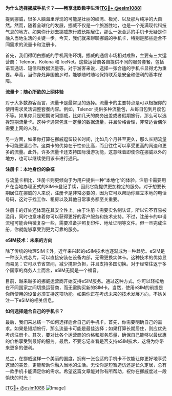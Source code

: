 **为什么选择挪威手机卡？——畅享北欧数字生活[[TG💪+ @esim1088](https://t.me/s/esim1088)]**

提到挪威，很多人脑海里浮现的可能是壮丽的峡湾、极光、以及那片纯净的大自然。然而，随着全球化的发展，挪威不仅是一个旅游胜地，也是一个充满现代科技气息的地方。如果你计划去挪威旅行或长期居住，那么一张合适的手机卡无疑是你融入当地生活的关键一步。今天，我们就来聊聊挪威的手机卡，特别是那些适合不同需求的流量卡和注册卡。

首先，我们得明白挪威的手机网络环境。挪威的通信市场相对成熟，主要有三大运营商：Telenor、Kolona 和 IceNet。这些运营商各自提供不同的服务套餐，包括语音通话、短信和数据流量等。对于游客来说，选择一张合适的手机卡显得尤为重要。毕竟，当你身处异国他乡时，能够随时随地保持联系是安全和便利的基本保障。

**流量卡：随心所欲的上网体验**

对于大多数游客而言，流量卡是最常见的选择。流量卡的主要特点是可以根据你的使用需求灵活调整套餐内容。例如，Telenor 提供多种流量包，从每日包到月度包不等。如果你只是短期访问挪威，比如几天的商务出差或者假期旅行，那么可以选择短期流量卡。这种卡通常包含一定量的数据流量，并且价格合理，非常适合偶尔需要上网的人群。

另一方面，如果你打算在挪威逗留较长时间，比如几个月甚至更久，那么长期流量卡可能更适合你。这类卡的优势在于性价比高，而且往往可以享受更高的网速和更多的流量。此外，许多流量卡还支持国际漫游功能，这意味着即使你在挪威以外的地方，也可以继续使用该卡进行通讯。

**注册卡：本地身份的象征**

与流量卡相比，注册卡则更倾向于为用户提供一种“本地化”的体验。注册卡需要用户在当地办理正式的SIM卡登记手续，因此它能提供更加稳定的服务。对于想要长期居住在挪威的人来说，注册卡是非常必要的，因为它可以帮助你建立本地的电话号码，这对于找工作、租房以及其他日常事务都至关重要。

注册卡的好处还体现在其安全性上。由于注册卡需要实名制认证，所以它不容易被滥用，同时也意味着你可以获得更好的客户服务和技术支持。不过，注册卡的申请流程可能会稍微复杂一些，需要准备护照复印件、地址证明等文件。但一旦完成注册，你就能够享受到更为可靠的服务。

**eSIM技术：未来的方向**

除了传统的物理SIM卡外，近年来兴起的eSIM技术也逐渐成为一种趋势。eSIM是一种嵌入式芯片，可以直接安装在设备内部，无需更换实体卡。这种技术的优势显而易见：它可以节省空间，减少携带负担，并且支持多国切换。对于经常往返于多个国家的商务人士而言，eSIM无疑是一个福音。

目前，越来越多的挪威运营商开始支持eSIM服务。通过这种方式，你可以轻松地在不同国家之间切换运营商，而无需购买新的SIM卡。当然，使用eSIM的前提是你所使用的设备必须支持这项功能。如果你正在考虑未来的技术发展方向，不妨关注一下eSIM的相关信息。

**如何选择适合自己的手机卡？**

最后，我们来总结一下如何选择适合自己的手机卡。首先，你需要明确自己的需求。如果是短期旅行，那么流量卡可能是最佳选择；如果打算长期居住，则应优先考虑注册卡。其次，要对比各个运营商的价格和服务质量，确保自己能够以最优惠的价格享受到最好的服务。最后，不要忘记查看是否支持eSIM技术，这将为你带来更多的便利。

总之，在挪威这样一个美丽的国度，拥有一张合适的手机卡不仅能让你更好地享受这里的美景，更能帮助你融入当地的生活。无论你是短暂造访还是长久定居，总有一款手机卡能满足你的需求。希望这篇文章能对你有所帮助，祝你在挪威度过一段愉快的时光！

[[TG💪+ @esim1088](https://t.me/s/esim1088) ![Image](https://i.postimg.cc/4NQfJmqS/Snipaste-2025-05-13-00-14-12.png)]